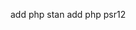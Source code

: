 
<!-- Define contact request -->
<!-- Define contact service -->
<!-- Define contact DTO -->
add php stan
add php psr12
